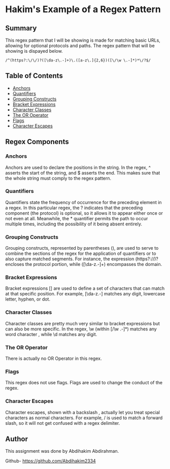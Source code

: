 # Hakim's Example of a Regex Pattern



## Summary
This regex pattern that I will be showing is made for matching basic URLs, allowing for optional protocols and paths. The regex pattern that will be showing is dispayed below.

`/^(https?:\/\/)?([\da-z\.-]+)\.([a-z\.]{2,6})([\/\w \.-]*)*\/?$/`

## Table of Contents

- [Anchors](#anchors)
- [Quantifiers](#quantifiers)
- [Grouping Constructs](#grouping-constructs)
- [Bracket Expressions](#bracket-expressions)
- [Character Classes](#character-classes)
- [The OR Operator](#the-or-operator)
- [Flags](#flags)
- [Character Escapes](#character-escapes)

## Regex Components

### Anchors

Anchors are used to declare the positions in the string. In the regex, ^ asserts the start of the string, and $ asserts the end. This makes sure that the whole string must comply to the regex pattern.

### Quantifiers
Quantifiers state the frequency of occurrence for the preceding element in a regex. In this particular regex, the ? indicates that the preceding component (the protocol) is optional, so it allows it to appear either once or not even at all. Meanwhile, the * quantifier permits the path to occur multiple times, including the possibility of it being absent entirely.


### Grouping Constructs

Grouping constructs, represented by parentheses (), are used to serve to combine the sections of the regex for the application of quantifiers or to also capture matched segments. For instance, the expression (https?:\/\/)? encloses the protocol portion, while ([\da-z\.-]+) encompasses the domain.



### Bracket Expressions

Bracket expressions [] are used to define a set of characters that can match at that specific position. For example, [\da-z\.-] matches any digit, lowercase letter, hyphen, or dot.

### Character Classes

Character classes are pretty much very similar to bracket expressions but can also be more specific. In the regex, \w (within [\/\w \.-]*) matches any word character , while \d matches any digit.


### The OR Operator
There is actually no OR Operator in this regex.


### Flags

This regex does not use flags. Flags are used to change the conduct of the regex.

### Character Escapes

Character escapes, shown with a backslash \, actually let you treat special characters as normal characters. For example, \/ is used to match a forward slash, so it will not  get confused with a regex delimiter.


## Author

This assignment was done by Abdihakim Abdirahman. 

Github- https://github.com/Abdihakim2334

